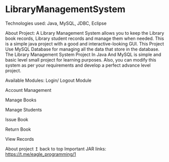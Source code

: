 # LibraryManagementSystem
Technologies used: Java, MySQL, JDBC, Eclipse 

About Project: A Library Management System allows you to keep the Library book records, Library student records and manage them when needed.
This is a simple java project with a good and interactive-looking GUI.
This Project Use MySQL Database for managing all the data that store in the database.
The Library Management System Project In Java And MySQL is simple and basic level small project for learning purposes.
Also, you can modify this system as per your requirements and develop a perfect advance level project.

Available Modules: Login/ Logout Module 

Account Management

Manage Books 

Manage Students 

Issue Book 

Return Book 

View Records 

About project ↥ back to top Important JAR links: https://t.me/eagle_programming/1
